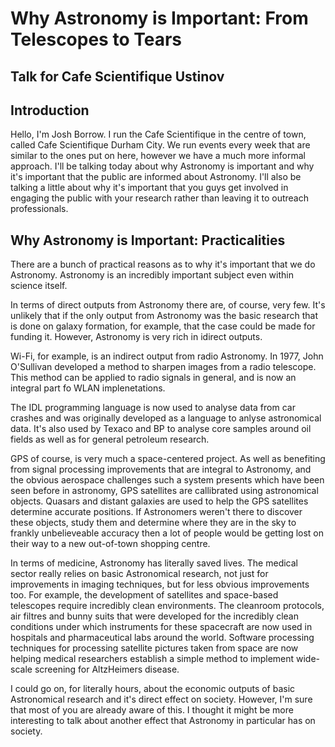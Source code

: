 Why Astronomy is Important: From Telescopes to Tears
========================

Talk for Cafe Scientifique Ustinov
----------------------------------

Introduction
------------

Hello, I'm Josh Borrow. I run the Cafe Scientifique in the centre of town, called Cafe Scientifique Durham City.
We run events every week that are similar to the ones put on here, however we have a much more informal approach.
I'll be talking today about why Astronomy is important and why it's important that the public are informed about Astronomy.
I'll also be talking a little about why it's important that you guys get involved in engaging the public with your research rather than leaving it to outreach professionals.

Why Astronomy is Important: Practicalities
------------------------------------------

There are a bunch of practical reasons as to why it's important that we do Astronomy.
Astronomy is an incredibly important subject even within science itself.

In terms of direct outputs from Astronomy there are, of course, very few.
It's unlikely that if the only output from Astronomy was the basic research that is done on galaxy formation, for example, that the case could be made for funding it.
However, Astronomy is very rich in idirect outputs.

Wi-Fi, for example, is an indirect output from radio Astronomy.
In 1977, John O'Sullivan developed a method to sharpen images from a radio telescope.
This method can be applied to radio signals in general, and is now an integral part fo WLAN implenetations.

The IDL programming language is now used to analyse data from car crashes and was originally developed as a language to anlyse astronomical data.
It's also used by Texaco and BP to analyse core samples around oil fields as well as for general petroleum research.

GPS of course, is very much a space-centered project.
As well as benefiting from signal processing improvements that are integral to Astronomy, and the obvious aerospace challenges such a system presents which have been seen before in astronomy, GPS satellites are callibrated using astronomical objects.
Quasars and distant galaxies are used to help the GPS satellites determine accurate positions.
If Astronomers weren't there to discover these objects, study them and determine where they are in the sky to frankly unbelieveable accuracy then a lot of people would be getting lost on their way to a new out-of-town shopping centre.

In terms of medicine, Astronomy has literally saved lives.
The medical sector really relies on basic Astronomical research, not just for improvements in imaging techniques, but for less obvious improvements too.
For example, the development of satellites and space-based telescopes require incredibly clean environments.
The cleanroom protocols, air filtres and bunny suits that were developed for the incredibly clean conditions under which instruments for these spacecraft are now used in hospitals and pharmaceutical labs around the world.
Software processing techniques for processing satellite pictures taken from space are now helping medical researchers establish a simple method to implement wide-scale screening for AltzHeimers disease.

I could go on, for literally hours, about the economic outputs of basic Astronomical research and it's direct effect on society.
However, I'm sure that most of you are already aware of this.
I thought it might be more interesting to talk about another effect that Astronomy in particular has on society.
